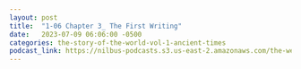 ```yaml
---
layout: post
title:  "1-06 Chapter 3_ The First Writing"
date:   2023-07-09 06:06:00 -0500
categories: the-story-of-the-world-vol-1-ancient-times
podcast_link: https://nilbus-podcasts.s3.us-east-2.amazonaws.com/the-well-trained-mind/The%20Story%20of%20the%20World%20Vol.%201%20Ancient%20Times/1-06%20Chapter%203_%20The%20First%20Writing.mp3
---
```

